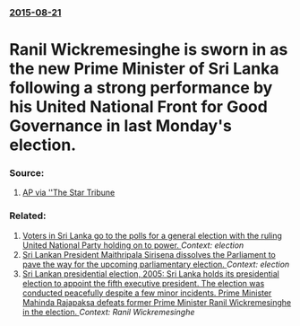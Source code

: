 ### [2015-08-21](/news/2015/08/21/index.md)

# Ranil Wickremesinghe is sworn in as the new Prime Minister of Sri Lanka following a strong performance by his United National Front for Good Governance in last Monday's election. 




### Source:

1. [AP via ''The Star Tribune](http://www.startribune.com/new-prime-minister-takes-office-in-sri-lanka/322480201/)

### Related:

1. [Voters in Sri Lanka go to the polls for a general election with the ruling United National Party holding on to power. ](/news/2015/08/17/voters-in-sri-lanka-go-to-the-polls-for-a-general-election-with-the-ruling-united-national-party-holding-on-to-power.md) _Context: election_
2. [ Sri Lankan President Maithripala Sirisena dissolves the Parliament to pave the way for the upcoming parliamentary election. ](/news/2015/06/26/sri-lankan-president-maithripala-sirisena-dissolves-the-parliament-to-pave-the-way-for-the-upcoming-parliamentary-election.md) _Context: election_
3. [ Sri Lankan presidential election, 2005: Sri Lanka holds its presidential election to appoint the fifth executive president. The election was conducted peacefully despite a few minor incidents. Prime Minister Mahinda Rajapaksa defeats former Prime Minister Ranil Wickremesinghe in the election. ](/news/2005/11/17/sri-lankan-presidential-election-2005-sri-lanka-holds-its-presidential-election-to-appoint-the-fifth-executive-president-the-election-wa.md) _Context: Ranil Wickremesinghe_

